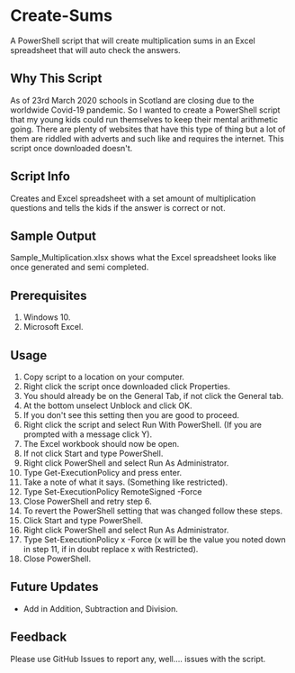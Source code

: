 # Create-Sums
A PowerShell script that will create multiplication sums in an Excel spreadsheet that will auto check the answers.

## Why This Script

As of 23rd March 2020 schools in Scotland are closing due to the worldwide Covid-19 pandemic. So I wanted to create a PowerShell script that my young kids could run themselves to keep their mental arithmetic going. There are plenty of websites that have this type of thing but a lot of them are riddled with adverts and such like and requires the internet. This script once downloaded doesn't. 

## Script Info

Creates and Excel spreadsheet with a set amount of multiplication questions and tells the kids if the answer is correct or not.

## Sample Output

Sample_Multiplication.xlsx shows what the Excel spreadsheet looks like once generated and semi completed. 

## Prerequisites

1. Windows 10.
2. Microsoft Excel.

## Usage
1. Copy script to a location on your computer. 
2. Right click the script once downloaded click Properties.
3. You should already be on the General Tab, if not click the General tab.
4. At the bottom unselect Unblock and click OK.
5. If you don't see this setting then you are good to proceed.
6. Right click the script and select Run With PowerShell. (If you are prompted with a message click Y).
7. The Excel workbook should now be open.
8. If not click Start and type PowerShell.
9. Right click PowerShell and select Run As Administrator.
10. Type Get-ExecutionPolicy and press enter.
11. Take a note of what it says. (Something like restricted).
12. Type Set-ExecutionPolicy RemoteSigned -Force
13. Close PowerShell and retry step 6. 
14. To revert the PowerShell setting that was changed follow these steps.
15. Click Start and type PowerShell.
16. Right click PowerShell and select Run As Administrator.
17. Type Set-ExecutionPolicy x -Force (x will be the value you noted down in step 11, if in doubt replace x with Restricted).
18. Close PowerShell.

## Future Updates

- Add in Addition, Subtraction and Division. 

## Feedback

Please use GitHub Issues to report any, well.... issues with the script.
